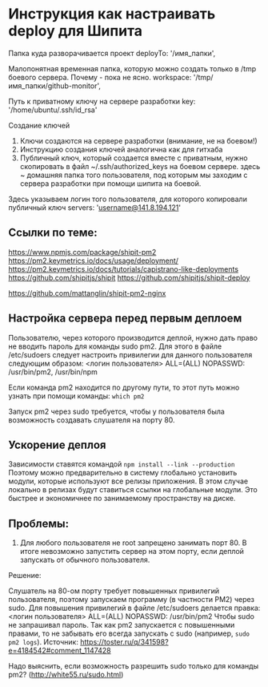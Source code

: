 
Инструкция как настраивать deploy для Шипита
===========================================

Папка куда разворачивается проект
deployTo: '/имя_папки',

Малопонятная временная папка, которую можно создать только в /tmp боевого сервера. Почему - пока не ясно.
workspace: '/tmp/имя_папки/github-monitor',

Путь к приватному ключу на сервере разработки
key: '/home/ubuntu/.ssh/id_rsa'

Создание ключей
1) Ключи создаются на сервере разработки (внимание, не на боевом!)
2) Инструкцию создания ключей аналогична как для гитхаба
3) Публичный ключ, который создается вместе с приватным, нужно скопировать в файл ~/.ssh/authorized_keys на боевом сервере.
здесь ~ домашняя папка того пользователя, под которым мы заходим с сервера разработки при помощи шипита на боевой.

Здесь указываем логин того пользователя, для которого копировали публичный ключ
servers: 'username@141.8.194.121'


Ссылки по теме:
---------------

https://www.npmjs.com/package/shipit-pm2
https://pm2.keymetrics.io/docs/usage/deployment/
https://pm2.keymetrics.io/docs/tutorials/capistrano-like-deployments
https://github.com/shipitjs/shipit
https://github.com/shipitjs/shipit-deploy

https://github.com/mattanglin/shipit-pm2-nginx

Настройка сервера перед первым деплоем
--------------------------------------

Пользователю, через которого производится деплой, нужно дать право не вводить пароль для команды sudo pm2.
Для этого в файле /etc/sudoers следует настроить привилегии для данного пользователя следующим образом:
<логин пользователя> ALL=(ALL) NOPASSWD: /usr/bin/pm2, /usr/bin/npm

Если команда pm2 находится по другому пути, то этот путь можно узнать при помощи команды:
`which pm2`

Запуск pm2 через sudo требуется, чтобы у пользователя была возможность создавать слушателя на порту 80.


Ускорение деплоя
--------------

Зависимости ставятся командой `npm install --link --production`
Поэтому можно предварительно в систему глобально установить модули, которые используют все релизы приложения.
В этом случае локально в релизах будут ставиться ссылки на глобальные модули. 
Это быстрее и экономичнее по занимаемому пространству на диске.


Проблемы:
----------

1) Для любого пользователя не root запрещено занимать порт 80.
В итоге невозможно запустить сервер на этом порту, если деплой запускать от обычного пользователя.

Решение:

Слушатель на 80-ом порту требует повышенных привилегий пользователя, поэтому запускаем программу (в частности PM2) через sudo.
Для повышения привилегий в файле /etc/sudoers делается правка:
<логин пользователя> ALL=(ALL) NOPASSWD: /usr/bin/pm2
Чтобы sudo не запрашивал пароль.
Так как pm2 запускается с повышенными правами, то не забывать его всегда запускать с sudo (например, `sudo pm2 logs`).
Источник: https://toster.ru/q/341598?e=4184542#comment_1147428

Надо выяснить, если возможность разрешить sudo только для команды pm2? (http://white55.ru/sudo.html)

